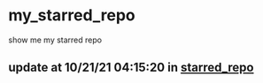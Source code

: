 # my_starred_repo
show me my starred repo

update at 10/21/21 04:15:20 in [starred_repo](./index.html)
---


